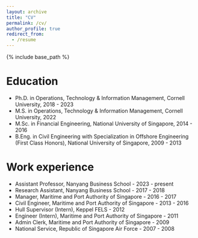 ```yaml
---
layout: archive
title: "CV"
permalink: /cv/
author_profile: true
redirect_from:
  - /resume
---
```


{% include base_path %}

Education
======
* Ph.D. in Operations, Technology & Information Management, Cornell University, 2018 - 2023
* M.S. in Operations, Technology & Information Management, Cornell University, 2022
* M.Sc. in Financial Engineering, National University of Singapore, 2014 - 2016
* B.Eng. in Civil Engineering with Specialization in Offshore Engineering (First Class Honors), National University of Singapore, 2009 - 2013



Work experience
======
* Assistant Professor, Nanyang Business School - 2023 - present
* Research Assistant, Nanyang Business School - 2017 - 2018
* Manager, Maritime and Port Authority of Singapore - 2016 - 2017
* Civil Engineer, Maritime and Port Authority of Singapore - 2013 - 2016
* Hull Supervisor (Intern), Keppel FELS  - 2012
* Engineer (Intern), Maritime and Port Authority of Singapore  - 2011
* Admin Clerk, Maritime and Port Authority of Singapore  - 2009
* National Service, Republic of Singapore Air Force - 2007 - 2008
